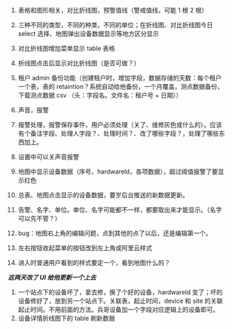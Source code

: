 1. 表格和图形相关，对比折线图，预警值线（警戒值线，可能 1 根 2 根）
2. 三种不同的类型，不同的种类，不同的单位；在折线图、对比折线图今日 select 选择、地图弹出设备数据显示等地方区分显示
3. 对比折线图增加菜单显示 table 表格
4. 折线图点击后显示对比折线图（是否可做？）
5. 租户 admin 备份功能（创建租户时，增加字段，数据存储的天数：每个租户一个表，表的 retaintion？系统自动给他备份，一个月覆盖，测点数据备份，下载测点数据 csv （头：字段名。文件名：租户号 + 日期））
6. 声音，报警
7. 报警处理，报警保存事件，用户必须处理（关了、维修灰色或什么的）。应该有个备注字段、处理人字段？、处理时间？、改了哪些字段？，处理了哪些东西加上。
8. 设置中可以关声音报警
9. 地图中显示设备数据（序号，hardwareId，各项数据），超过阈值报警了要显示红色
10. 总表、地图点击显示的设备数据，要岁后台推送的新数据更新。
11. 告警、名字、单位。单位、名字可能都不一样，都要取出来才能显示。（名字可以先不管？）
12. bug：地图右上角的编辑问题，点到其他的点了以后，还是编辑第一个。

1. 左右按钮收起菜单的按钮改到左上角或阿里云样式
2. 进入时普通用户看到的样式要定一个，看到地图什么的？

***这两天改了 UI 给他更新一个上去***

1. 一个站点下的设备坏了，拿去修，换了个好的设备，hardwareId 变了；坏的设备修好了，放到另一个站点下。关联表，起止时间，device 和 site 的关联起止时间。不用前面的方法。兵哥设备加一个字段对应逻辑上的设备即可。
2. 设备详情折线图下的 table 刷新数据